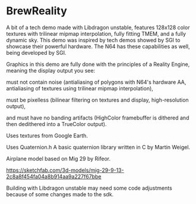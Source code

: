 # BrewReality
 A bit of a tech demo made with Libdragon unstable, features 128x128 color textures with trilinear mipmap interpolation, fully fitting TMEM, and a fully dynamic sky. This demo was inspired by tech demos showed by SGI to showcase their powerful hardware. The N64 has these capabilities as well, being developed by SGI.

Graphics in this demo are fully done with the principles of a Reality Engine, meaning the display output you see: 

must not contain noise (antialiasing of polygons with N64's hardware AA, antialiasing of textures using trilinear mipmap interpolation), 

must be pixelless (bilinear filtering on textures and display, high-resolution output), 

and must have no banding artifacts (HighColor framebuffer is dithered and then dedithered into a TrueColor output).

Uses textures from Google Earth.

Uses Quaternion.h A basic quaternion library written in C by Martin Weigel.

Airplane model based on Mig 29 by Rifeor.

https://sketchfab.com/3d-models/mig-29-9-13-2c8a8f454fa04a8b914aa9a227f67bbe

Building with Libdragon unstable may need some code adjustments because of some changes made to the sdk.
